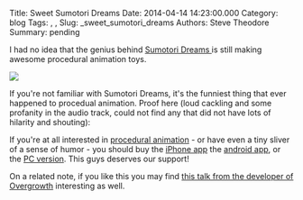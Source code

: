 Title: Sweet Sumotori Dreams
Date: 2014-04-14 14:23:00.000
Category: blog
Tags: , , 
Slug: _sweet_sumotori_dreams
Authors: Steve Theodore
Summary: pending

I had no idea that the genius behind [Sumotori Dreams ](http://www.gravitysensation.com/sumotori/)is still making awesome procedural animation toys.   
  


[![](http://www.gravitysensation.com/sumotori/kezd.jpg)](http://www.gravitysensation.com/sumotori/kezd.jpg)

  
If you're not familiar with Sumotori Dreams, it's the funniest thing that ever happened to procedual animation.  Proof here (loud cackling and some profanity in the audio track, could not find any that did not have lots of hilarity and shouting):  
  


  


  
If you're at all interested in [procedural animation](http://techartsurvival.blogspot.com/p/interesting-graphics-and-animation.html) \- or have even a tiny sliver of a sense of humor - you should buy the [iPhone app](https://itunes.apple.com/us/app/sumotori-dreams/id838455884?ls=1&mt=8) the [android app](https://play.google.com/store/apps/details?id=com.gravitysensation.sumotori), or the [PC version](http://www.gravitysensation.com/sumotori/Sumotori_Full___Setup.exe).  This guys deserves our support!  
  
On a related note, if you like this you may find [this talk from the developer of Overgrowth](http://aigamedev.com/open/access/overgrowth/) interesting as well.  
  
  


